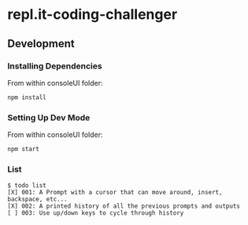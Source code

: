 # repl.it-coding-challenger

## Development

### Installing Dependencies

From within consoleUI folder:

```sh
npm install
```


### Setting Up Dev Mode

From within consoleUI folder:

```sh
npm start
```


### List
```
$ todo list
[X] 001: A Prompt with a cursor that can move around, insert, backspace, etc...
[X] 002: A printed history of all the previous prompts and outputs
[ ] 003: Use up/down keys to cycle through history

```
